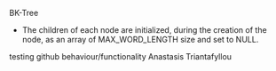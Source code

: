 BK-Tree
- The children of each node are initialized, during the creation of the node, as an array of MAX_WORD_LENGTH size and set to NULL.

testing github behaviour/functionality Anastasis Triantafyllou
